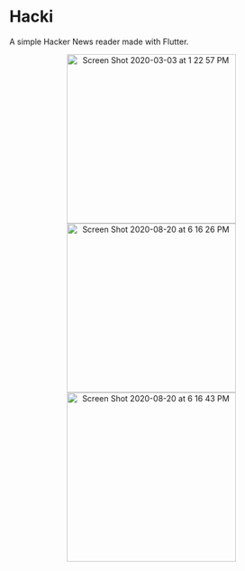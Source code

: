 # Hacki

A simple Hacker News reader made with Flutter.


<p align="center">
  <img width="300" alt="Screen Shot 2020-03-03 at 1 22 57 PM" src="https://user-images.githubusercontent.com/7277662/147392598-09e0c715-8f99-4a6e-a5d8-bc9213e12ef5.png"> 
  <img width="300" alt="Screen Shot 2020-08-20 at 6 16 26 PM" src="https://user-images.githubusercontent.com/7277662/147392599-f421ffbd-c1d3-4f9d-85e9-80be649834f3.png">
<img width="300" alt="Screen Shot 2020-08-20 at 6 16 43 PM" src="https://user-images.githubusercontent.com/7277662/147392600-f504867a-29e1-44ac-b731-5e83bc1b24a9.png">
</p>
